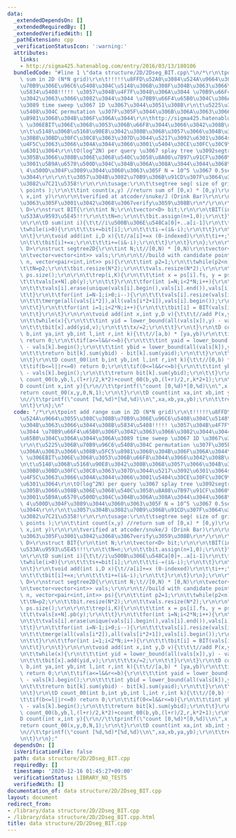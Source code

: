 ```yaml
---
data:
  _extendedDependsOn: []
  _extendedRequiredBy: []
  _extendedVerifiedWith: []
  _pathExtension: cpp
  _verificationStatusIcon: ':warning:'
  attributes:
    links:
    - http://sigma425.hatenablog.com/entry/2016/03/13/180106
  bundledCode: "#line 1 \"data structure/2D/2Dseg_BIT.cpp\"\n/*\r\n\tpoint add range\
    \ sum in 2D (N*N grid)\r\n\t!!!!!\u8FFD\u52A0\u3084\u524A\u9664\u3055\u308C\u308B\
    \u70B9\u306E\u96C6\u5408\u304C\u5148\u306B\u308F\u304B\u3063\u3066\u3044\u308B\
    \u5834\u5408!!!!! \u3057\u304B\u4F7F\u3048\u306A\u3044 \u70B9\u66F4\u65B0\u306F\
    \u3042\u3063\u3066\u3082\u3044\u3044 \u70B9\u66F4\u65B0\u304C\u306A\u3044\u306A\
    \u3089 time sweep \u3067 1D \u3067\u3044\u3051\u308B\r\n\t\u5225\u306B\u70B9\u96C6\
    \u5408\u304C permutation \u307F\u305F\u3044\u306B\u306A\u3063\u3066\u308B\u5FC5\
    \u8981\u3068\u304B\u306F\u306A\u3044\r\n\thttp://sigma425.hatenablog.com/entry/2016/03/13/180106\
    \ \u306EBIT\u306E\u3068\u3053\u306B\u66F8\u3044\u3066\u3042\u308B\u3084\u3064\r\
    \n\t\u5148\u306B\u5168\u90E8\u3042\u308B\u3068\u3057\u3066\u304B\u3089\u30DE\u30FC\
    \u30B8\u30BD\u30FC\u30C8\u3063\u307D\u3044\u5217\u3092\u6301\u3064segtree\u3092\
    \u4F5C\u3063\u3066\u304A\u3044\u3066\u3001\u5404\u30CE\u30FC\u30C9\u304CBIT\u3092\
    \u6301\u3064\r\n\tO(log^2N) per query \u3067 splay tree \u3092segtree\u306B\u8F09\
    \u305B\u3066\u308B\u306E\u3068\u540C\u3058\u8A08\u7B97\u91CF\u3060\u3051\u3069\
    \u3001\u5B9A\u6570\u500D\u304C\u304B\u306A\u308A\u3044\u3044\u3068\u601D\u3046\
    \ 4\u500D\u304F\u3089\u3044\u3060\u3063\u305F N = 10^5 \u3067 0.5sec \u304F\u3089\
    \u3044\r\n\r\n\t\u3057\u304B\u3082\u70B9\u306B\u91CD\u307F\u3064\u3051\u308B\u306E\
    \u3082\u7C21\u5358!\r\n\r\n\tusage:\r\n\t\tsegtree seg( size of grid, candidate\
    \ points );\r\n\t\tint count(x,y) //return sum of [0,x) * [0,y)\r\n\t\tvoid add(int\
    \ x,int y)\r\n\r\n\tverified at atcoder/snuke/J (Drink Bar)\r\n\r\n\t\u3044\u3058\
    \u3063\u305F\u3001\u3042\u3068\u3067verify\u3059\u308B\r\n*/\r\n\r\ntemplate<class\
    \ D>\r\nstruct BIT{\r\n\tint N;\r\n\tvector<D> bit;\r\n\r\n\tBIT(int n){\t\t//n\u306F\
    \u533A\u9593\u5E45!!!\r\n\t\tN=n;\r\n\t\tbit.assign(n+1,0);\r\n\t}\r\n\tBIT(){}\r\
    \n\r\n\tD sum(int i){\t\t//i\u500B\u306E\u548Ca[0]+..a[i-1]\r\n\t\tD s=0;\r\n\t\
    \twhile(i>0){\r\n\t\t\ts+=bit[i];\r\n\t\t\ti-=(i&-i);\r\n\t\t}\r\n\t\treturn s;\r\
    \n\t}\r\n\tvoid add(int i,D x){\t//a[i]+=x (0-indexed)\r\n\t\ti++;\r\n\t\twhile(i<=N){\r\
    \n\t\t\tbit[i]+=x;\r\n\t\t\ti+=(i&-i);\r\n\t\t}\r\n\t}\r\n};\r\n\r\ntemplate<class\
    \ D>\r\nstruct segtree2D{\r\n\tint N;\t//[0,N) * [0,N)\r\n\tvector<BIT<D>> bit;\r\
    \n\tvector<vector<int>> vals;\r\n\r\n\t//build with candidate points\r\n\tsegtree2D(int\
    \ n, vector<pair<int,int>> ps){\r\n\t\tint p2=1;\r\n\t\twhile(p2<n) p2*=2;\r\n\
    \t\tN=p2;\r\n\t\tbit.resize(N*2);\r\n\t\tvals.resize(N*2);\r\n\r\n\t\tint K =\
    \ ps.size();\r\n\r\n\t\trep(i,K){\r\n\t\t\tint x = ps[i].fs, y = ps[i].sc;\r\n\
    \t\t\tvals[x+N].pb(y);\r\n\t\t}\r\n\t\tfor(int i=N;i<2*N;i++){\r\n\t\t\tsort(all(vals[i]));\r\
    \n\t\t\tvals[i].erase(unique(vals[i].begin(),vals[i].end()),vals[i].end());\r\n\
    \t\t}\r\n\t\tfor(int i=N-1;i>0;i--){\r\n\t\t\tvals[i].resize(vals[i*2].size()+vals[i*2+1].size());\r\
    \n\t\t\tmerge(all(vals[i*2]),all(vals[i*2+1]),vals[i].begin());\r\n\t\t\tvals[i].erase(unique(vals[i].begin(),vals[i].end()),vals[i].end());\r\
    \n\t\t}\r\n\t\tfor(int i=1;i<2*N;i++){\r\n\t\t\tbit[i] = BIT(vals[i].size());\r\
    \n\t\t}\r\n\t}\r\n\r\n\tvoid add(int x,int y,D v){\t\t\t//add P(x,y)\r\n\t\tx+=N;\r\
    \n\t\twhile(x){\r\n\t\t\tint yid = lower_bound(all(vals[x]),y) - vals[x].begin();\r\
    \n\t\t\tbit[x].add(yid,v);\r\n\t\t\tx/=2;\r\n\t\t}\r\n\t}\r\n\tD count(int a,int\
    \ b,int ya,int yb,int l,int r,int k){\t\t//[a,b) * [ya,yb)\r\n\t\tif(b<=l||r<=a)\
    \ return 0;\r\n\t\tif(a<=l&&r<=b){\r\n\t\t\tint yaid = lower_bound(all(vals[k]),ya)\
    \ - vals[k].begin();\r\n\t\t\tint ybid = lower_bound(all(vals[k]),yb) - vals[k].begin();\r\
    \n\t\t\treturn bit[k].sum(ybid) - bit[k].sum(yaid);\r\n\t\t}\r\n\t\treturn count(a,b,ya,yb,l,(l+r)/2,k*2)+count(a,b,ya,yb,(l+r)/2,r,k*2+1);\r\
    \n\t}\r\n\tD count_00(int b,int yb,int l,int r,int k){\t\t//[0,b) * [0,yb)\r\n\
    \t\tif(b<=l||r<=0) return 0;\r\n\t\tif(0<=l&&r<=b){\r\n\t\t\tint ybid = lower_bound(all(vals[k]),yb)\
    \ - vals[k].begin();\r\n\t\t\treturn bit[k].sum(ybid);\r\n\t\t}\r\n\t\treturn\
    \ count_00(b,yb,l,(l+r)/2,k*2)+count_00(b,yb,(l+r)/2,r,k*2+1);\r\n\t}\r\n\r\n\t\
    D count(int x,int y){\r\n//\t\tprintf(\"count [0,%d)*[0,%d)\\n\",x,y);\r\n\t\t\
    return count_00(x,y,0,N,1);\r\n\t}\r\n\tD count(int xa,int xb,int ya,int yb){\r\
    \n//\t\tprintf(\"count [%d,%d)*[%d,%d)\\n\",xa,xb,ya,yb);\r\n\t\treturn count(xa,xb,ya,yb,0,N,1);\r\
    \n\t}\r\n};\n"
  code: "/*\r\n\tpoint add range sum in 2D (N*N grid)\r\n\t!!!!!\u8FFD\u52A0\u3084\
    \u524A\u9664\u3055\u308C\u308B\u70B9\u306E\u96C6\u5408\u304C\u5148\u306B\u308F\
    \u304B\u3063\u3066\u3044\u308B\u5834\u5408!!!!! \u3057\u304B\u4F7F\u3048\u306A\
    \u3044 \u70B9\u66F4\u65B0\u306F\u3042\u3063\u3066\u3082\u3044\u3044 \u70B9\u66F4\
    \u65B0\u304C\u306A\u3044\u306A\u3089 time sweep \u3067 1D \u3067\u3044\u3051\u308B\
    \r\n\t\u5225\u306B\u70B9\u96C6\u5408\u304C permutation \u307F\u305F\u3044\u306B\
    \u306A\u3063\u3066\u308B\u5FC5\u8981\u3068\u304B\u306F\u306A\u3044\r\n\thttp://sigma425.hatenablog.com/entry/2016/03/13/180106\
    \ \u306EBIT\u306E\u3068\u3053\u306B\u66F8\u3044\u3066\u3042\u308B\u3084\u3064\r\
    \n\t\u5148\u306B\u5168\u90E8\u3042\u308B\u3068\u3057\u3066\u304B\u3089\u30DE\u30FC\
    \u30B8\u30BD\u30FC\u30C8\u3063\u307D\u3044\u5217\u3092\u6301\u3064segtree\u3092\
    \u4F5C\u3063\u3066\u304A\u3044\u3066\u3001\u5404\u30CE\u30FC\u30C9\u304CBIT\u3092\
    \u6301\u3064\r\n\tO(log^2N) per query \u3067 splay tree \u3092segtree\u306B\u8F09\
    \u305B\u3066\u308B\u306E\u3068\u540C\u3058\u8A08\u7B97\u91CF\u3060\u3051\u3069\
    \u3001\u5B9A\u6570\u500D\u304C\u304B\u306A\u308A\u3044\u3044\u3068\u601D\u3046\
    \ 4\u500D\u304F\u3089\u3044\u3060\u3063\u305F N = 10^5 \u3067 0.5sec \u304F\u3089\
    \u3044\r\n\r\n\t\u3057\u304B\u3082\u70B9\u306B\u91CD\u307F\u3064\u3051\u308B\u306E\
    \u3082\u7C21\u5358!\r\n\r\n\tusage:\r\n\t\tsegtree seg( size of grid, candidate\
    \ points );\r\n\t\tint count(x,y) //return sum of [0,x) * [0,y)\r\n\t\tvoid add(int\
    \ x,int y)\r\n\r\n\tverified at atcoder/snuke/J (Drink Bar)\r\n\r\n\t\u3044\u3058\
    \u3063\u305F\u3001\u3042\u3068\u3067verify\u3059\u308B\r\n*/\r\n\r\ntemplate<class\
    \ D>\r\nstruct BIT{\r\n\tint N;\r\n\tvector<D> bit;\r\n\r\n\tBIT(int n){\t\t//n\u306F\
    \u533A\u9593\u5E45!!!\r\n\t\tN=n;\r\n\t\tbit.assign(n+1,0);\r\n\t}\r\n\tBIT(){}\r\
    \n\r\n\tD sum(int i){\t\t//i\u500B\u306E\u548Ca[0]+..a[i-1]\r\n\t\tD s=0;\r\n\t\
    \twhile(i>0){\r\n\t\t\ts+=bit[i];\r\n\t\t\ti-=(i&-i);\r\n\t\t}\r\n\t\treturn s;\r\
    \n\t}\r\n\tvoid add(int i,D x){\t//a[i]+=x (0-indexed)\r\n\t\ti++;\r\n\t\twhile(i<=N){\r\
    \n\t\t\tbit[i]+=x;\r\n\t\t\ti+=(i&-i);\r\n\t\t}\r\n\t}\r\n};\r\n\r\ntemplate<class\
    \ D>\r\nstruct segtree2D{\r\n\tint N;\t//[0,N) * [0,N)\r\n\tvector<BIT<D>> bit;\r\
    \n\tvector<vector<int>> vals;\r\n\r\n\t//build with candidate points\r\n\tsegtree2D(int\
    \ n, vector<pair<int,int>> ps){\r\n\t\tint p2=1;\r\n\t\twhile(p2<n) p2*=2;\r\n\
    \t\tN=p2;\r\n\t\tbit.resize(N*2);\r\n\t\tvals.resize(N*2);\r\n\r\n\t\tint K =\
    \ ps.size();\r\n\r\n\t\trep(i,K){\r\n\t\t\tint x = ps[i].fs, y = ps[i].sc;\r\n\
    \t\t\tvals[x+N].pb(y);\r\n\t\t}\r\n\t\tfor(int i=N;i<2*N;i++){\r\n\t\t\tsort(all(vals[i]));\r\
    \n\t\t\tvals[i].erase(unique(vals[i].begin(),vals[i].end()),vals[i].end());\r\n\
    \t\t}\r\n\t\tfor(int i=N-1;i>0;i--){\r\n\t\t\tvals[i].resize(vals[i*2].size()+vals[i*2+1].size());\r\
    \n\t\t\tmerge(all(vals[i*2]),all(vals[i*2+1]),vals[i].begin());\r\n\t\t\tvals[i].erase(unique(vals[i].begin(),vals[i].end()),vals[i].end());\r\
    \n\t\t}\r\n\t\tfor(int i=1;i<2*N;i++){\r\n\t\t\tbit[i] = BIT(vals[i].size());\r\
    \n\t\t}\r\n\t}\r\n\r\n\tvoid add(int x,int y,D v){\t\t\t//add P(x,y)\r\n\t\tx+=N;\r\
    \n\t\twhile(x){\r\n\t\t\tint yid = lower_bound(all(vals[x]),y) - vals[x].begin();\r\
    \n\t\t\tbit[x].add(yid,v);\r\n\t\t\tx/=2;\r\n\t\t}\r\n\t}\r\n\tD count(int a,int\
    \ b,int ya,int yb,int l,int r,int k){\t\t//[a,b) * [ya,yb)\r\n\t\tif(b<=l||r<=a)\
    \ return 0;\r\n\t\tif(a<=l&&r<=b){\r\n\t\t\tint yaid = lower_bound(all(vals[k]),ya)\
    \ - vals[k].begin();\r\n\t\t\tint ybid = lower_bound(all(vals[k]),yb) - vals[k].begin();\r\
    \n\t\t\treturn bit[k].sum(ybid) - bit[k].sum(yaid);\r\n\t\t}\r\n\t\treturn count(a,b,ya,yb,l,(l+r)/2,k*2)+count(a,b,ya,yb,(l+r)/2,r,k*2+1);\r\
    \n\t}\r\n\tD count_00(int b,int yb,int l,int r,int k){\t\t//[0,b) * [0,yb)\r\n\
    \t\tif(b<=l||r<=0) return 0;\r\n\t\tif(0<=l&&r<=b){\r\n\t\t\tint ybid = lower_bound(all(vals[k]),yb)\
    \ - vals[k].begin();\r\n\t\t\treturn bit[k].sum(ybid);\r\n\t\t}\r\n\t\treturn\
    \ count_00(b,yb,l,(l+r)/2,k*2)+count_00(b,yb,(l+r)/2,r,k*2+1);\r\n\t}\r\n\r\n\t\
    D count(int x,int y){\r\n//\t\tprintf(\"count [0,%d)*[0,%d)\\n\",x,y);\r\n\t\t\
    return count_00(x,y,0,N,1);\r\n\t}\r\n\tD count(int xa,int xb,int ya,int yb){\r\
    \n//\t\tprintf(\"count [%d,%d)*[%d,%d)\\n\",xa,xb,ya,yb);\r\n\t\treturn count(xa,xb,ya,yb,0,N,1);\r\
    \n\t}\r\n};"
  dependsOn: []
  isVerificationFile: false
  path: data structure/2D/2Dseg_BIT.cpp
  requiredBy: []
  timestamp: '2020-12-16 01:45:27+09:00'
  verificationStatus: LIBRARY_NO_TESTS
  verifiedWith: []
documentation_of: data structure/2D/2Dseg_BIT.cpp
layout: document
redirect_from:
- /library/data structure/2D/2Dseg_BIT.cpp
- /library/data structure/2D/2Dseg_BIT.cpp.html
title: data structure/2D/2Dseg_BIT.cpp
---
```

